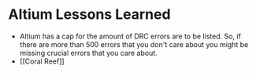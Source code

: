 # Altium Lessons Learned

- Altium has a cap for the amount of DRC errors are to be listed. So, if there are more than 500 errors that you don't care about you might be missing crucial errors that you care about. 
- [[Coral Reef]]


 